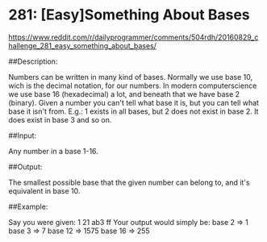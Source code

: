 281: [Easy]Something About Bases
===========================

https://www.reddit.com/r/dailyprogrammer/comments/504rdh/20160829_challenge_281_easy_something_about_bases/

##Description:

Numbers can be written in many kind of bases.
Normally we use base 10, wich is the decimal notation, for our numbers. In modern computerscience we use base 16 (hexadecimal) a lot, and beneath that we have base 2 (binary).
Given a number you can't tell what base it is, but you can tell what base it isn't from. E.g.: 1 exists in all bases, but 2 does not exist in base 2. It does exist in base 3 and so on.

##Input:

Any number in a base 1-16.

##Output:

The smallest possible base that the given number can belong to, and it's equivalent in base 10.

##Example:

Say you were given:
1
21
ab3
ff
Your output would simply be:
base 2 => 1
base 3 => 7
base 12 => 1575
base 16 => 255
